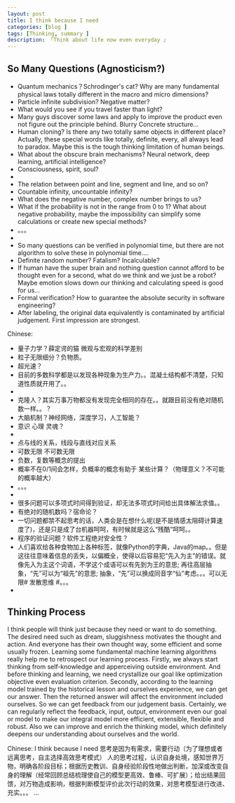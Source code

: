 ```yaml
---
layout: post  
title: I think because I need
categories: [blog ]  
tags: [Thinking, summary ]  
description: 「Think about life now even everyday 」   
---
```


## So Many Questions (Agnosticism?)

 * Quantum mechanics？Schrodinger's cat? Why are many fundamental physical laws totally different in the macro and micro dimensions?
 * Particle infinite subdivision? Negative matter?
 * What would you see if you travel faster than light?
 * Many guys discover some laws and apply to improve the product even not figure out the principle behind. Blurry Concrete structure...
 * Human cloning? Is there any two totally same objects in different place?Actually, these special words like totally, definite, every, all always lead to paradox. Maybe this is the tough thinking limitation of human beings. 
 * What about the obscure brain mechanisms? Neural network, deep learning, artificial intelligence?
 * Consciousness, spirit, soul?
 * 
 * The relation between point and line, segment and line, and so on?
 * Countable infinity, uncountable infinity?
 * What does the negative number, complex number brings to us?
 * What if the probability is not in the range from 0 to 1? What about negative probability, maybe the impossibility can simplify some calculations or create new special methods?
 * 。。。
 * 
 * So many questions can be verified in polynomial time, but there are not algorithm to solve these in polynomial time....
 * Definite random number? Fatalism? Incalculable?
 * If human have the super brain and nothing question cannot afford to be thought even for a second, what do we think and we just be a robot? Maybe emotion slows down our thinking and calculating speed is good for us...
 * Formal verification? How to guarantee the absolute security in software engineering?
 * After labeling, the original data equivalently is contaminated by artificial judgement. First impression are strongest.

Chinese:
 * 量子力学？薛定谔的猫 微观与宏观的科学差别
 * 粒子无限细分？负物质。
 * 超光速？
 * 目前的多数科学都是以发现各种现象为生产力。。混凝土结构都不清楚，只知道性质就开用了。。
 * 
 * 克隆人？其实万事万物都没有发现完全相同的存在。。就跟目前没有绝对随机数一样。。？
 * 大脑机制？神经网络，深度学习，人工智能？
 * 意识 心理 灵魂？
 * 
 * 点与线的关系，线段与直线对应关系
 * 可数无限 不可数无限
 * 负数，复数等概念的提出
 * 概率不在0/1间会怎样，负概率的概念有助于 某些计算？（物理意义？不可能的概率越大）
 * 。。。
 * 
 * 很多问题可以多项式时间得到验证，却无法多项式时间给出具体解法求值。。
 * 有绝对的随机数吗？宿命论？
 * 一切问题都禁不起思考的话，人类会是在想什么呢(是不是情感太阻碍计算速度了)，还是只是成了台机器呵呵，有时候就是这么“残酷”呵呵。。
 * 程序的验证问题？软件工程绝对安全性？
 * 人们喜欢给各种食物加上各种标签，就像Python的字典，Java的map。。但是这往往意味着信息的丢失，以偏概全，使得以后容易犯“先入为主”的错误。就像先入为主这个词语，不学这个成语可以有先到为王的意思; 再往高层抽象，“先”可以为“祖先”的意思; 抽象，“先”可以换成同音字“仙”考虑。。。可以无限# 发散思维 #。。。
 * 

## Thinking Process

I think people will think just because they need or want to do something. The desired need such as dream, sluggishness motivates the thought and action. And everyone has their own thought way, some efficient and some usually frozen.
Learning some fundamental machine learning algorithms really help me to retrospect our learning process. Firstly, we always start thinking from self-knowledge and apperceiving outside environment. And before thinking and learning, we need crystallize our goal like optimization objective even evaluation criterion. Secondly, according to the learning model trained by the historical lesson and ourselves experience, we can get our answer. Then the returned answer will affect the environment included ourselves. So we can get feedback from our judgement basis. Certainly, we can regularly reflect the feedback, input, output, environment even our goal or model to make our integral model more efficient, extensible, flexible and robust. Also we can improve and enrich the thinking model, which definitely deepens our understanding about ourselves and the world. 



Chinese:
I think because I need
思考是因为有需求，需要行动（为了理想或者远离思考，自主选择高效思考模式）
人的思考过程，认识自身处境，感知世界万物，明确各阶段目标；根据历史教训、自身经验阶段性地做出判断，加深或改变自身的理解（经常回顾总结梳理使自己的模型更高效、鲁棒、可扩展）；给出结果回馈，对万物造成影响，根据判断模型评价此次行动的效果，对思考模型进行改进、充实。。。
...
